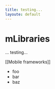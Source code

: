 ```yaml
---
title: testing...
layoute: default
---
```

# mLibraries
... testing...

[[Mobile frameworks]]

- foo
- bar
- baz
